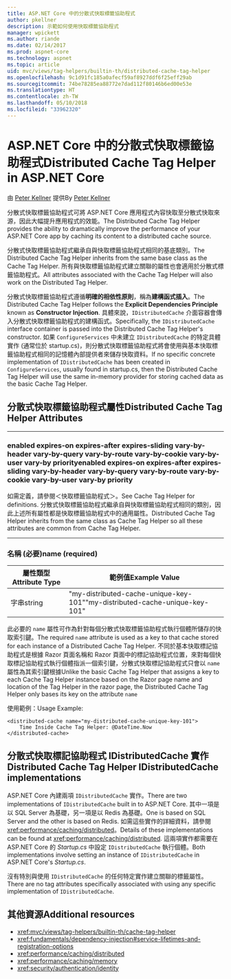 ```yaml
---
title: ASP.NET Core 中的分散式快取標籤協助程式
author: pkellner
description: 示範如何使用快取標籤協助程式
manager: wpickett
ms.author: riande
ms.date: 02/14/2017
ms.prod: aspnet-core
ms.technology: aspnet
ms.topic: article
uid: mvc/views/tag-helpers/builtin-th/distributed-cache-tag-helper
ms.openlocfilehash: 9c1d91fc185a0afecf59af8927ddf6f25eff29ab
ms.sourcegitcommit: 74be78285ea88772e7dad112f80146b6ed00e53e
ms.translationtype: HT
ms.contentlocale: zh-TW
ms.lasthandoff: 05/10/2018
ms.locfileid: "33962320"
---
```

# <a name="distributed-cache-tag-helper-in-aspnet-core"></a><span data-ttu-id="c8feb-103">ASP.NET Core 中的分散式快取標籤協助程式</span><span class="sxs-lookup"><span data-stu-id="c8feb-103">Distributed Cache Tag Helper in ASP.NET Core</span></span>

<span data-ttu-id="c8feb-104">由 [Peter Kellner](http://peterkellner.net) 提供</span><span class="sxs-lookup"><span data-stu-id="c8feb-104">By [Peter Kellner](http://peterkellner.net)</span></span> 

<span data-ttu-id="c8feb-105">分散式快取標籤協助程式可將 ASP.NET Core 應用程式內容快取至分散式快取來源，因此大幅提升應用程式的效能。</span><span class="sxs-lookup"><span data-stu-id="c8feb-105">The Distributed Cache Tag Helper provides the ability to dramatically improve the performance of your ASP.NET Core app by caching its content to a distributed cache source.</span></span>

<span data-ttu-id="c8feb-106">分散式快取標籤協助程式繼承自與快取標籤協助程式相同的基底類別。</span><span class="sxs-lookup"><span data-stu-id="c8feb-106">The Distributed Cache Tag Helper inherits from the same base class as the Cache Tag Helper.</span></span> <span data-ttu-id="c8feb-107">所有與快取標籤協助程式建立關聯的屬性也會適用於分散式標籤協助程式。</span><span class="sxs-lookup"><span data-stu-id="c8feb-107">All attributes associated with the Cache Tag Helper will also work on the Distributed Tag Helper.</span></span>

<span data-ttu-id="c8feb-108">分散式快取標籤協助程式遵循**明確的相依性原則**，稱為**建構函式插入**。</span><span class="sxs-lookup"><span data-stu-id="c8feb-108">The Distributed Cache Tag Helper follows the **Explicit Dependencies Principle** known as **Constructor Injection**.</span></span> <span data-ttu-id="c8feb-109">具體來說，`IDistributedCache` 介面容器會傳入分散式快取標籤協助程式的建構函式。</span><span class="sxs-lookup"><span data-stu-id="c8feb-109">Specifically, the `IDistributedCache` interface container is passed into the Distributed Cache Tag Helper's constructor.</span></span> <span data-ttu-id="c8feb-110">如果 `ConfigureServices` 中未建立 `IDistributedCache` 的特定具體實作 (通常位於 startup.cs)，則分散式快取標籤協助程式將會使用與基本快取標籤協助程式相同的記憶體內部提供者來儲存快取資料。</span><span class="sxs-lookup"><span data-stu-id="c8feb-110">If no specific concrete implementation of `IDistributedCache` has been created in `ConfigureServices`, usually found in startup.cs, then the Distributed Cache Tag Helper will use the same in-memory provider for storing cached data as the basic Cache Tag Helper.</span></span>

## <a name="distributed-cache-tag-helper-attributes"></a><span data-ttu-id="c8feb-111">分散式快取標籤協助程式屬性</span><span class="sxs-lookup"><span data-stu-id="c8feb-111">Distributed Cache Tag Helper Attributes</span></span>

- - -

### <a name="enabled-expires-on-expires-after-expires-sliding-vary-by-header-vary-by-query-vary-by-route-vary-by-cookie-vary-by-user-vary-by-priority"></a><span data-ttu-id="c8feb-112">enabled expires-on expires-after expires-sliding vary-by-header vary-by-query vary-by-route vary-by-cookie vary-by-user vary-by priority</span><span class="sxs-lookup"><span data-stu-id="c8feb-112">enabled expires-on expires-after expires-sliding vary-by-header vary-by-query vary-by-route vary-by-cookie vary-by-user vary-by priority</span></span>

<span data-ttu-id="c8feb-113">如需定義，請參閱＜快取標籤協助程式＞。</span><span class="sxs-lookup"><span data-stu-id="c8feb-113">See Cache Tag Helper for definitions.</span></span> <span data-ttu-id="c8feb-114">分散式快取標籤協助程式繼承自與快取標籤協助程式相同的類別，因此上述所有屬性都是快取標籤協助程式中的通用屬性。</span><span class="sxs-lookup"><span data-stu-id="c8feb-114">Distributed Cache Tag Helper inherits from the same class as Cache Tag Helper so all these attributes are common from Cache Tag Helper.</span></span>

- - -

### <a name="name-required"></a><span data-ttu-id="c8feb-115">名稱 (必要)</span><span class="sxs-lookup"><span data-stu-id="c8feb-115">name (required)</span></span>

| <span data-ttu-id="c8feb-116">屬性類型</span><span class="sxs-lookup"><span data-stu-id="c8feb-116">Attribute Type</span></span>    | <span data-ttu-id="c8feb-117">範例值</span><span class="sxs-lookup"><span data-stu-id="c8feb-117">Example Value</span></span>     |
|----------------   |----------------   |
| <span data-ttu-id="c8feb-118">字串</span><span class="sxs-lookup"><span data-stu-id="c8feb-118">string</span></span>    | <span data-ttu-id="c8feb-119">"my-distributed-cache-unique-key-101"</span><span class="sxs-lookup"><span data-stu-id="c8feb-119">"my-distributed-cache-unique-key-101"</span></span>     |

<span data-ttu-id="c8feb-120">此必要的 `name` 屬性可作為針對每個分散式快取標籤協助程式執行個體所儲存的快取索引鍵。</span><span class="sxs-lookup"><span data-stu-id="c8feb-120">The required `name` attribute is used as a key to that cache stored for each instance of a Distributed Cache Tag Helper.</span></span> <span data-ttu-id="c8feb-121">不同於基本快取標記協助程式是根據 Razor 頁面名稱和 Razor 頁面中的標記協助程式位置，來對每個快取標記協助程式執行個體指派一個索引鍵，分散式快取標記協助程式只會以 `name` 屬性為其索引鍵根據</span><span class="sxs-lookup"><span data-stu-id="c8feb-121">Unlike the basic Cache Tag Helper that assigns a key to each Cache Tag Helper instance based on the Razor page name and location of the Tag Helper in the razor page, the Distributed Cache Tag Helper only bases its key on the attribute `name`</span></span>

<span data-ttu-id="c8feb-122">使用範例：</span><span class="sxs-lookup"><span data-stu-id="c8feb-122">Usage Example:</span></span>

```cshtml
<distributed-cache name="my-distributed-cache-unique-key-101">
    Time Inside Cache Tag Helper: @DateTime.Now
</distributed-cache>
```

## <a name="distributed-cache-tag-helper-idistributedcache-implementations"></a><span data-ttu-id="c8feb-123">分散式快取標記協助程式 IDistributedCache 實作</span><span class="sxs-lookup"><span data-stu-id="c8feb-123">Distributed Cache Tag Helper IDistributedCache implementations</span></span>

<span data-ttu-id="c8feb-124">ASP.NET Core 內建兩項 `IDistributedCache` 實作。</span><span class="sxs-lookup"><span data-stu-id="c8feb-124">There are two implementations of `IDistributedCache` built in to ASP.NET Core.</span></span> <span data-ttu-id="c8feb-125">其中一項是以 SQL Server 為基礎，另一項是以 Redis 為基礎。</span><span class="sxs-lookup"><span data-stu-id="c8feb-125">One is based on SQL Server and the other is based on Redis.</span></span> <span data-ttu-id="c8feb-126">如需這些實作的詳細資料，請參閱<xref:performance/caching/distributed>。</span><span class="sxs-lookup"><span data-stu-id="c8feb-126">Details of these implementations can be found at <xref:performance/caching/distributed>.</span></span> <span data-ttu-id="c8feb-127">這兩項實作都需要在 ASP.NET Core 的 *Startup.cs* 中設定 `IDistributedCache` 執行個體。</span><span class="sxs-lookup"><span data-stu-id="c8feb-127">Both implementations involve setting an instance of `IDistributedCache` in ASP.NET Core's *Startup.cs*.</span></span>

<span data-ttu-id="c8feb-128">沒有特別與使用 `IDistributedCache` 的任何特定實作建立關聯的標籤屬性。</span><span class="sxs-lookup"><span data-stu-id="c8feb-128">There are no tag attributes specifically associated with using any specific implementation of `IDistributedCache`.</span></span>

## <a name="additional-resources"></a><span data-ttu-id="c8feb-129">其他資源</span><span class="sxs-lookup"><span data-stu-id="c8feb-129">Additional resources</span></span>

* <xref:mvc/views/tag-helpers/builtin-th/cache-tag-helper>
* <xref:fundamentals/dependency-injection#service-lifetimes-and-registration-options>
* <xref:performance/caching/distributed>
* <xref:performance/caching/memory>
* <xref:security/authentication/identity>
